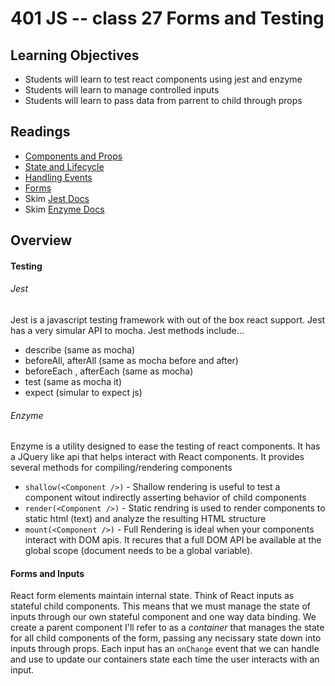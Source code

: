 # 401 JS -- class 27 Forms and Testing

## Learning Objectives
* Students will learn to test react components using jest and enzyme 
* Students will learn to manage controlled inputs
* Students will learn to pass data from parrent to child through props

## Readings
* [Components and Props](https://facebook.github.io/react/docs/components-and-props.html)
* [State and Lifecycle](https://facebook.github.io/react/docs/state-and-lifecycle.html)
* [Handling Events](https://facebook.github.io/react/docs/handling-events.html)
* [Forms](https://facebook.github.io/react/docs/forms.html)
* Skim [Jest Docs](https://facebook.github.io/jest/docs/en/getting-started.html)
* Skim [Enzyme Docs](https://github.com/airbnb/enzyme)

## Overview
#### Testing 
###### Jest
Jest is a javascript testing framework with out of the box react support. Jest has a very simular API to mocha. Jest methods include...  
* describe (same as mocha)
* beforeAll, afterAll (same as mocha before and after)
* beforeEach , afterEach (same as mocha)
* test (same as mocha it)
* expect (simular to expect js)

###### Enzyme 
Enzyme is a utility designed to ease the testing of react components. It has a JQuery like api that helps interact with React components. It provides several methods for compiling/rendering components 
* `shallow(<Component />)` - Shallow rendering is useful to test a component witout indirectly asserting behavior of child components
* `render(<Component />)` - Static rendring is used to render components to static html (text) and analyze the resulting HTML structure 
* `mount(<Component />)` - Full Rendering is ideal when your components interact with DOM apis. It recures that a full DOM API be available at the global scope (document needs to be a global variable).

#### Forms and Inputs
React form elements maintain internal state. Think of React inputs as stateful child components. This means that we must manage the state of inputs through our own stateful  component and one way data binding. We create a parent component I'll refer to as a _container_ that manages the state for all child components of the form, passing any necissary state down into inputs through props. Each input has an `onChange` event that we can handle and use to update our containers state each time the user interacts with an input.

